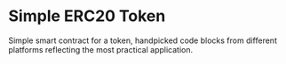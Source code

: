 # Simple ERC20 Token

Simple smart contract for a token, handpicked code blocks from different platforms reflecting the most practical application.
